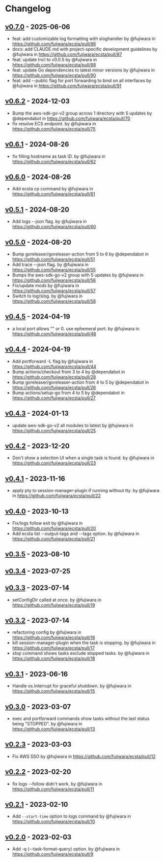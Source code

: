 # Changelog

## [v0.7.0](https://github.com/fujiwara/ecsta/compare/v0.6.2...v0.7.0) - 2025-06-06
- feat: add customizable log formatting with sloghandler by @fujiwara in https://github.com/fujiwara/ecsta/pull/86
- docs: add CLAUDE.md with project-specific development guidelines by @fujiwara in https://github.com/fujiwara/ecsta/pull/87
- feat: update tncl to v0.0.5 by @fujiwara in https://github.com/fujiwara/ecsta/pull/88
- feat: update Go dependencies to latest minor versions by @fujiwara in https://github.com/fujiwara/ecsta/pull/90
- feat: add --public flag for port forwarding to bind on all interfaces by @fujiwara in https://github.com/fujiwara/ecsta/pull/91

## [v0.6.2](https://github.com/fujiwara/ecsta/compare/v0.6.1...v0.6.2) - 2024-12-03
- Bump the aws-sdk-go-v2 group across 1 directory with 5 updates by @dependabot in https://github.com/fujiwara/ecsta/pull/70
- fix resolve ECS endpoint. by @fujiwara in https://github.com/fujiwara/ecsta/pull/75

## [v0.6.1](https://github.com/fujiwara/ecsta/compare/v0.6.0...v0.6.1) - 2024-08-26
- fix filling hostname as task ID. by @fujiwara in https://github.com/fujiwara/ecsta/pull/62

## [v0.6.0](https://github.com/fujiwara/ecsta/compare/v0.5.1...v0.6.0) - 2024-08-26
- Add ecsta cp command by @fujiwara in https://github.com/fujiwara/ecsta/pull/61

## [v0.5.1](https://github.com/fujiwara/ecsta/compare/v0.5.0...v0.5.1) - 2024-08-20
- Add logs --json flag. by @fujiwara in https://github.com/fujiwara/ecsta/pull/60

## [v0.5.0](https://github.com/fujiwara/ecsta/compare/v0.4.5...v0.5.0) - 2024-08-20
- Bump goreleaser/goreleaser-action from 5 to 6 by @dependabot in https://github.com/fujiwara/ecsta/pull/51
- Add trace --json flag. by @fujiwara in https://github.com/fujiwara/ecsta/pull/55
- Bumps the aws-sdk-go-v2 group with 5 updates by @fujiwara in https://github.com/fujiwara/ecsta/pull/56
- Fix/update mods by @fujiwara in https://github.com/fujiwara/ecsta/pull/57
- Switch to log/slog. by @fujiwara in https://github.com/fujiwara/ecsta/pull/58

## [v0.4.5](https://github.com/fujiwara/ecsta/compare/v0.4.4...v0.4.5) - 2024-04-19
- a local port allows "" or 0. use ephemeral port. by @fujiwara in https://github.com/fujiwara/ecsta/pull/48

## [v0.4.4](https://github.com/fujiwara/ecsta/compare/v0.4.3...v0.4.4) - 2024-04-19
- Add portforward -L flag by @fujiwara in https://github.com/fujiwara/ecsta/pull/44
- Bump actions/checkout from 3 to 4 by @dependabot in https://github.com/fujiwara/ecsta/pull/28
- Bump goreleaser/goreleaser-action from 4 to 5 by @dependabot in https://github.com/fujiwara/ecsta/pull/26
- Bump actions/setup-go from 4 to 5 by @dependabot in https://github.com/fujiwara/ecsta/pull/27

## [v0.4.3](https://github.com/fujiwara/ecsta/compare/v0.4.2...v0.4.3) - 2024-01-13
- update aws-sdk-go-v2 all modules to latest by @fujiwara in https://github.com/fujiwara/ecsta/pull/25

## [v0.4.2](https://github.com/fujiwara/ecsta/compare/v0.4.1...v0.4.2) - 2023-12-20
- Don't show a selection UI when a single task is found. by @fujiwara in https://github.com/fujiwara/ecsta/pull/23

## [v0.4.1](https://github.com/fujiwara/ecsta/compare/v0.4.0...v0.4.1) - 2023-11-16
- apply pty to session-manager-plugin if running without tty. by @fujiwara in https://github.com/fujiwara/ecsta/pull/22

## [v0.4.0](https://github.com/fujiwara/ecsta/compare/v0.3.5...v0.4.0) - 2023-10-13
- Fix/logs follow exit by @fujiwara in https://github.com/fujiwara/ecsta/pull/20
- Add ecsta list --output-tags and --tags option. by @fujiwara in https://github.com/fujiwara/ecsta/pull/21

## [v0.3.5](https://github.com/fujiwara/ecsta/compare/v0.3.4...v0.3.5) - 2023-08-10

## [v0.3.4](https://github.com/fujiwara/ecsta/compare/v0.3.3...v0.3.4) - 2023-07-25

## [v0.3.3](https://github.com/fujiwara/ecsta/compare/v0.3.2...v0.3.3) - 2023-07-14
- setConfigDir called at once. by @fujiwara in https://github.com/fujiwara/ecsta/pull/19

## [v0.3.2](https://github.com/fujiwara/ecsta/compare/v0.3.1...v0.3.2) - 2023-07-14
- refactoring config by @fujiwara in https://github.com/fujiwara/ecsta/pull/16
- kill session-manager-plugin when the task is stopping. by @fujiwara in https://github.com/fujiwara/ecsta/pull/17
- stop command shows tasks exclude stopped tasks. by @fujiwara in https://github.com/fujiwara/ecsta/pull/18

## [v0.3.1](https://github.com/fujiwara/ecsta/compare/v0.3.0...v0.3.1) - 2023-06-16
- Handle os.Interrupt for graceful shutdown. by @fujiwara in https://github.com/fujiwara/ecsta/pull/15

## [v0.3.0](https://github.com/fujiwara/ecsta/compare/v0.2.3...v0.3.0) - 2023-03-07
- exec and portforward commands show tasks without the last status being "STOPPED". by @fujiwara in https://github.com/fujiwara/ecsta/pull/13

## [v0.2.3](https://github.com/fujiwara/ecsta/compare/v0.2.2...v0.2.3) - 2023-03-03
- Fix AWS SSO by @fujiwara in https://github.com/fujiwara/ecsta/pull/12

## [v0.2.2](https://github.com/fujiwara/ecsta/compare/v0.2.1...v0.2.2) - 2023-02-20
- fix logs --follow didn't work. by @fujiwara in https://github.com/fujiwara/ecsta/pull/11

## [v0.2.1](https://github.com/fujiwara/ecsta/compare/v0.2.0...v0.2.1) - 2023-02-10
- Add `--start-time` option to logs command by @fujiwara in https://github.com/fujiwara/ecsta/pull/10

## [v0.2.0](https://github.com/fujiwara/ecsta/compare/v0.1.3...v0.2.0) - 2023-02-03
- Add -q (--task-format-query) option. by @fujiwara in https://github.com/fujiwara/ecsta/pull/9
